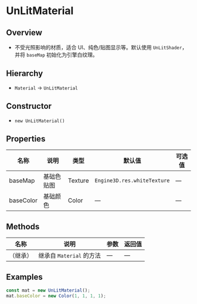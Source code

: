 # UnLitMaterial

## Overview
- 不受光照影响的材质，适合 UI、纯色/贴图显示等。默认使用 `UnLitShader`，并将 `baseMap` 初始化为引擎白纹理。

## Hierarchy
- `Material` → `UnLitMaterial`

## Constructor
- `new UnLitMaterial()`

## Properties
| 名称 | 说明 | 类型 | 默认值 | 可选值 |
| --- | --- | --- | --- | --- |
| baseMap | 基础色贴图 | Texture | `Engine3D.res.whiteTexture` | — |
| baseColor | 基础颜色 | Color | — | — |

## Methods
| 名称 | 说明 | 参数 | 返回值 |
| --- | --- | --- | --- |
| （继承） | 继承自 `Material` 的方法 | — | — |

## Examples
```ts
const mat = new UnLitMaterial();
mat.baseColor = new Color(1, 1, 1, 1);
```


